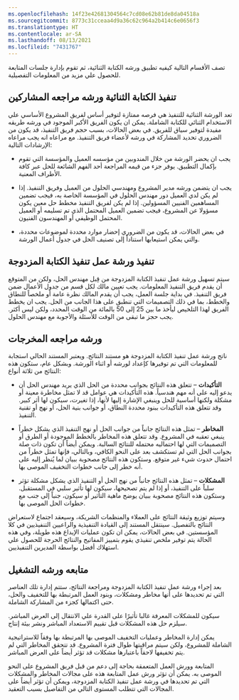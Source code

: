 ```yaml
---
ms.openlocfilehash: 14f23e42681304564c7cd08e62b81de8da04518a
ms.sourcegitcommit: 8773c31cceaa4d9a36c62c964a2b414c6e0656f3
ms.translationtype: HT
ms.contentlocale: ar-SA
ms.lasthandoff: 08/13/2021
ms.locfileid: "7431767"
---
```

تصف الأقسام التالية كيفيه تطبيق ورشه الكتابة الثنائية، ثم تقوم بإدارة جلسات المتابعة للحصول علي مزيد من المعلومات التفصيلية.

## <a name="dual-write-implementation-workshop-review-participants"></a>تنفيذ الكتابة الثنائية ورشه مراجعه المشاركين

تعد الورشة الثنائية للتنفيذ هي فرصه ممتازة لتوفير أساس لفريق المشروع الأساسي علي الاستخدام الثنائي للكتابة الشاملة. يمكن ان يكون الفريق الأكبر الموجود في ورشه طريقه مفيدة لتوفير سياق للفريق. في بعض الحالات، بسبب حجم فريق التنفيذ، قد يكون من الضروري تحديد المشاركة في ورشه لأعضاء فريق التنفيذ. مع مراعاه انه يجب مراعاه الإرشادات التالية:

-   يجب ان يحضر الورشة من خلال المندوبين من مؤسسه العميل والمؤسسة التي تقوم بإكمال التطبيق. يوفر جزء من قيمه المراجعة أحد الفهم الشائعة للحل عبر كافة الأطراف المعنية.

-   يجب ان يتضمن ورشه مدير المشروع ومهندسي الحلول من العميل وفريق التنفيذ. إذا لم يكن لدي العميل دور مهندس الحلول في المؤسسة الخاصة به، فيجب تضمين المساهمين الفنيين المسؤولين. إذا لم يكن لفريق التنفيذ مخطط حل معين يكون مسؤولا عن المشروع، فيجب تضمين العميل المحتمل الذي تم تسليمه أو العميل المحتمل الوظيفي أو المهندسون الفنيون.

-   في بعض الحالات، قد يكون من الضروري إحضار موارد محددة لموضوعات محددة، والتي يمكن استيعابها استناداً إلى تصنيف الحل في جدول أعمال الورشة.

## <a name="implement-the-dual-write-implementation-workshop"></a>تنفيذ ورشة عمل تنفيذ الكتابة المزدوجة

سيتم تسهيل ورشة عمل تنفيذ الكتابة المزدوجة من قِبل مهندس الحل، ولكن من المتوقع أن يقدم فريق التنفيذ المعلومات. يجب تعيين مالك لكل قسم من جدول الأعمال ضمن فريق التنفيذ. في بداية جلسة العمل، يجب أن يقدم المالك نظرة عامة أو ملخصاً للنطاق والخطط، بما في ذلك التصميمات التي تنطبق على هذا الجانب من الحل. يجب ان يخطط الفريق لهذا التلخيص ليأخذ ما بين 25 إلى 50 بالمائة من الوقت المحدد، ولكن ليس أكثر. يجب حجز ما تبقى من الوقت للأسئلة والأجوبة مع مهندس الحلول.

## <a name="workshop-review-outputs"></a>ورشه مراجعه المخرجات

ناتج ورشة عمل تنفيذ الكتابة المزدوجة هو مستند النتائج. ويعتبر المستند الحالي استجابة للمعلومات التي تم توفيرها كإعداد لورشه أو اثناء الورشة. وبشكل عام، ستكون هذه النتائج من ثلاثة أنواع:

-   **التأكيدات** – تتعلق هذه النتائج بجوانب محددة من الحل الذي يريد مهندس الحل أن يدعو إليه على أنه مهم هندسياً. هذه التأكيدات هي عوامل قد لا تمثل مخاطرة معينة أو مشكلة ولكنها أساسية للحل وينبغي الإشارة إليها لأنها، إذا تغيرت، سيكون لها أثر كبير. وقد تتعلق هذه التأكيدات ببنود محددة النطاق، أو جوانب بنية الحل، أو نهج أو تقنية التنفيذ.

-   **المخاطر** – تمثل هذه النتائج جانباً من جوانب الحل أو نهج التنفيذ الذي يشكل خطراً ينبغي تعقبه في المشروع. وقد تتعلق هذه المخاطر بالخطط الموجودة أو الطرق أو التصميمات التي لها احتماليه محتمله للنتائج السالبة. ويمكن أيضاً أن تكون ذات صلة بجوانب الحل التي لم تستكشف بعد على النحو الكافي، وبالتالي، فإنها تمثل خطراً من احتمال حدوث شيء غير متوقع. وستكون هذه النتائج مصحوبة ببيان لما يُنظر إليه على أنه خطر إلى جانب خطوات التخفيف الموصى بها.

-   **المشكلات** – تمثل هذه النتائج جانباً من نهج الحل أو التنفيذ الذي يشكل مشكلة تؤثر سلباً على التنفيذ، أو إذا لم يتم تصحيحها، سيكون لها تأثير سلبي في المستقبل. وستكون هذه النتائج مصحوبة ببيان يوضح ماهية التأثير أو سيكون، جنباً إلى جنب مع خطوات الحل الموصى بها.

وسيتم توزيع وثيقة النتائج على العملاء والمنظمات الشريكة، وسيعقد اجتماع لاستعراض النتائج بالتفصيل. سينتقل المستند إلى القيادة التنفيذية والراعيين التنفيذيين في كلا المؤسستين. في بعض الحالات، يمكن ان تكون عمليات الإيداع هذه طويلة، وفي هذه الحالة يتم توفير ملخص تنفيذي يقوم بتمييز المفاتيح والنتائج الحرجة للحصول علي استهلاك أفضل بواسطة المديرين التنفيذيين.

## <a name="workshop-follow-up"></a>متابعه ورشه التشغيل

بعد إجراء ورشة عمل تنفيذ الكتابة المزدوجة ومراجعة النتائج، ستتم إدارة تلك العناصر التي تم تحديدها على أنها مخاطر ومشكلات، وبنود العمل المرتبطة بها للتخفيف والحل، حتى اكتمالها كجزء من المشاركة الشاملة.

سيكون للمشكلات المعرفة غالبا تأثيرًا على القدرة علي الانتقال إلى العرض المباشر. سيلزم حل هذه المشكلات قبل تقييم الاستعداد المباشر ونشر بيئة إنتاج.

يمكن إدارة المخاطر وعمليات التخفيف الموصى بها المرتبطة بها وفقاً للاستراتيجية الشاملة للمشروع، ولكن سيتم مراقبتها طوال فترة المشروع. قد تتحقق المخاطر التي لم يتم تخفيفها لاحقاً باعتبارها مشكلات قد تؤثر أيضاً على العرض المباشر.

المتابعة وورش العمل المتعمقة بحاجة إلى دعم من قبل فريق المشروع على النحو الموصى به. يمكن أن تؤثر ورش عمل المتابعة هذه على مجالات المخاطر والمشكلات التي تم تحديدها في ورشة عمل تنفيذ الكتابة المزدوجة، ويمكن أن تؤثر أيضاً على المجالات التي تتطلب المستوى التالي من التفاصيل بسبب التعقيد.

